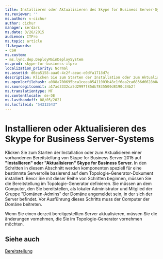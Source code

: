 ```yaml
---
title: Installieren oder Aktualisieren des Skype for Business Server-Systems
ms.reviewer: ''
ms.author: v-cichur
author: cichur
manager: serdars
ms.date: 3/26/2015
audience: ITPro
ms.topic: article
f1.keywords:
- CSH
ms.custom:
- ms.lync.dep.DeployMainDeploySystem
ms.prod: skype-for-business-itpro
localization_priority: Normal
ms.assetid: d6ea5158-aaa0-4c2f-aeac-c0dfa1718d7c
description: Klicken Sie zum Starten der Installation oder zum Aktualisieren einer vorhandenen Bereitstellung von Skype for Business Server 2015 auf "Installieren" oder "Aktualisieren" Skype for Business Server. In den Schritten in diesem Abschnitt werden komponenten speziell für eine bestimmte Serverrolle basierend auf dem Topologie-Generator-Dokument installiert. Bevor Sie mit dieser Reihe von Schritten beginnen, müssen Sie die Bereitstellung im Topologie-Generator definieren. Sie müssen an dem Computer, den Sie bereitstellen, als lokaler Administrator und Mitglied der Gruppe "Domänen-Admins" der Domäne angemeldet sein, in der sich der Server befindet. Vor Ausführung dieses Schritts muss der Computer der Domäne beitreten.
ms.openlocfilehash: a088a700695bca1ceea05411003b48c1f6aa2ca6836d6628b84157a99c3305bf
ms.sourcegitcommit: a17ad3332ca5d2997f85db7835500d8190c34b2f
ms.translationtype: MT
ms.contentlocale: de-DE
ms.lasthandoff: 08/05/2021
ms.locfileid: "54313543"
---
```

# <a name="install-or-update-skype-for-business-server-system"></a>Installieren oder Aktualisieren des Skype for Business Server-Systems

Klicken Sie zum Starten der Installation oder zum Aktualisieren einer vorhandenen Bereitstellung von Skype for Business Server 2015 auf **"Installieren" oder "Aktualisieren" Skype for Business Server.** In den Schritten in diesem Abschnitt werden komponenten speziell für eine bestimmte Serverrolle basierend auf dem Topologie-Generator-Dokument installiert. Bevor Sie mit dieser Reihe von Schritten beginnen, müssen Sie die Bereitstellung im Topologie-Generator definieren. Sie müssen an dem Computer, den Sie bereitstellen, als lokaler Administrator und Mitglied der Gruppe "Domänen-Admins" der Domäne angemeldet sein, in der sich der Server befindet. Vor Ausführung dieses Schritts muss der Computer der Domäne beitreten.

Wenn Sie einen derzeit bereitgestellten Server aktualisieren, müssen Sie die änderungen vornehmen, die Sie im Topologie-Generator vornehmen möchten.

## <a name="see-also"></a>Siehe auch

[Bereitstellung](/previous-versions/office/lync-server-2013/lync-server-2013-deployment)